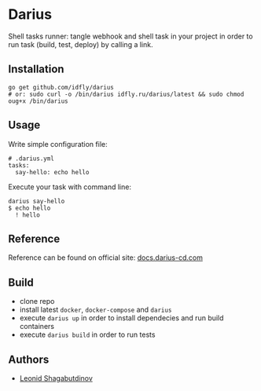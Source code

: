 Darius
======

Shell tasks runner: tangle webhook and shell task in your project in order to run task (build, test, deploy) by calling a link.


Installation
------------

```
go get github.com/idfly/darius
# or: sudo curl -o /bin/darius idfly.ru/darius/latest && sudo chmod oug+x /bin/darius
```


Usage
-----

Write simple configuration file:

```
# .darius.yml
tasks:
  say-hello: echo hello
```

Execute your task with command line:

```
darius say-hello
$ echo hello
  ! hello
```


Reference
---------

Reference can be found on official site: [docs.darius-cd.com](http://docs.darius-cd.com)


Build
-----

  * clone repo
  * install latest `docker`, `docker-compose` and `darius`
  * execute `darius up` in order to install dependecies and run build
    containers
  * execute `darius build` in order to run tests


Authors
-------

  * [Leonid Shagabutdinov](http://github.com/shagabutdinov)
